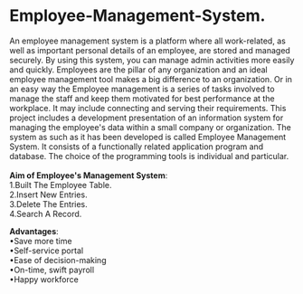 # Employee-Management-System.
 An employee management system is a platform where all work-related, as well as important personal details of an employee, are stored and managed securely. By using this system, you can manage admin activities more easily and quickly. Employees are the pillar of any organization and an ideal employee management tool makes a big difference to an organization. Or in an easy way the Employee management is a series of tasks involved to manage the staff and keep them motivated for best performance at the workplace. It may include connecting and serving their requirements.
This project includes a development presentation of an information system for managing the employee's data within a small company or organization. The system as such as it has been
developed is called Employee Management System. It consists of a functionally related application program and database.
The choice of the programming tools is individual and particular.<br/>
<br>
**Aim of Employee's Management System**:
    <br/>1.Built The Employee Table.
    <br/>2.Insert New Entries.
    <br/>3.Delete The Entries.
    <br/>4.Search A Record.
    
    
**Advantages**:<br/>
•Save more time<br/>
•Self-service portal<br/>
•Ease of decision-making<br/>
•On-time, swift payroll<br/>
•Happy workforce
